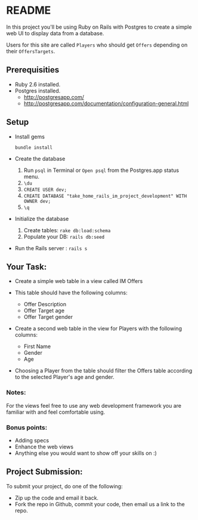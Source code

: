 # README

In this project you'll be using Ruby on Rails with Postgres to create a simple web UI to display data from a database.

Users for this site are called ```Players``` who should get ```Offers``` depending on their ```OffersTargets```.

## Prerequisities
  - Ruby 2.6 installed.
  - Postgres installed.
    * http://postgresapp.com/
    * http://postgresapp.com/documentation/configuration-general.html

## Setup

* Install gems

  ``bundle install``

* Create the database

  1. Run `psql` in Terminal or `Open psql` from the Postgres.app status menu.
  2. `\du`
  2. `CREATE USER dev;`
  3. `CREATE DATABASE "take_home_rails_im_project_development" WITH OWNER dev;`
  4. `\q`

* Initialize the database
  1. Create tables:  ``rake db:load:schema``
  2. Populate your DB:  ``rails db:seed``

* Run the Rails server : ``rails s``

## Your Task:

 * Create a simple web table in a view called IM Offers
 * This table should have the following columns:
   - Offer Description
   - Offer Target age
   - Offer Target gender

 * Create a second web table in the view for Players with the following columns:
    - First Name
    - Gender
    - Age

 * Choosing a Player from the table should filter the Offers table according to the selected Player's age and gender.

### Notes:
  For the views feel free to use any web development framework you are familiar with and feel comfortable using.


### Bonus points:
  - Adding specs
  - Enhance the web views
  - Anything else you would want to show off your skills on :)


## Project Submission:
To submit your project, do one of the following:
  - Zip up the code and email it back.
  - Fork the repo in Github, commit your code, then email us a link to the repo.
